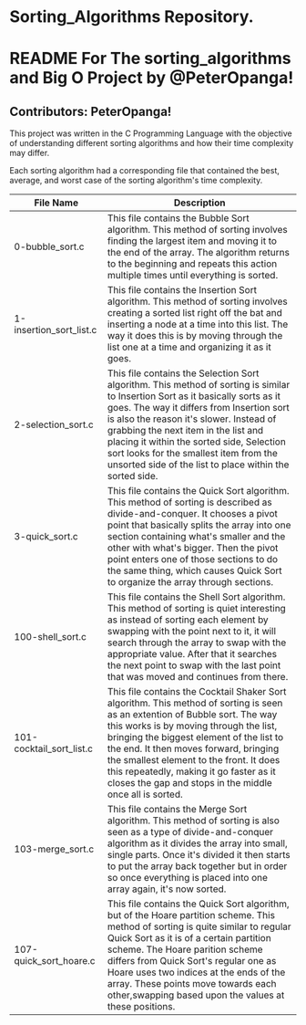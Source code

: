 # Sorting_Algorithms Repository.

# README For The sorting_algorithms and Big O Project by @PeterOpanga!

## Contributors: PeterOpanga!
This project was written in the C Programming Language with the objective of understanding different sorting algorithms and how their time complexity may differ.

Each sorting algorithm had a corresponding file that contained the best, average, and worst case of the sorting algorithm's time complexity.

|File Name|Description|
|---|---|
|0-bubble_sort.c|This file contains the Bubble Sort algorithm. This method of sorting involves finding the largest item and moving it to the end of the array. The algorithm returns to the beginning and repeats this action multiple times until everything is sorted.|
|1-insertion_sort_list.c|This file contains the Insertion Sort algorithm. This method of sorting involves creating a sorted list right off the bat and inserting a node at a time into this list. The way it does this is by moving through the list one at a time and organizing it as it goes.|
|2-selection_sort.c|This file contains the Selection Sort algorithm. This method of sorting is similar to Insertion Sort as it basically sorts as it goes. The way it differs from Insertion sort is also the reason it's slower. Instead of grabbing the next item in the list and placing it within the sorted side, Selection sort looks for the smallest item from the unsorted side of the list to place within the sorted side.|
|3-quick_sort.c|This file contains the Quick Sort algorithm. This method of sorting is described as divide-and-conquer. It chooses a pivot point that basically splits the array into one section containing what's smaller and the other with what's bigger. Then the pivot point enters one of those sections to do the same thing, which causes Quick Sort to organize the array through sections.|
|100-shell_sort.c|This file contains the Shell Sort algorithm. This method of sorting is quiet interesting as instead of sorting each element by swapping with the point next to it, it will search through the array to swap with the appropriate value. After that it searches the next point to swap with the last point that was moved and continues from there.|
|101-cocktail_sort_list.c|This file contains the Cocktail Shaker Sort algorithm. This method of sorting is seen as an extention of Bubble sort. The way this works is by moving through the list, bringing the biggest element of the list to the end. It then moves forward, bringing the smallest element to the front. It does this repeatedly, making it go faster as it closes the gap and stops in the middle once all is sorted.|
|103-merge_sort.c|This file contains the Merge Sort algorithm. This method of sorting is also seen as a type of divide-and-conquer algorithm as it divides the array into small, single parts. Once it's divided it then starts to put the array back together but in order so once everything is placed into one array again, it's now sorted.|
|107-quick_sort_hoare.c|This file contains the Quick Sort algorithm, but of the Hoare partition scheme. This method of sorting is quite similar to regular Quick Sort as it is of a certain partition scheme. The Hoare parition scheme differs from Quick Sort's regular one as Hoare uses two indices at the ends of the array. These points move towards each other,swapping based upon the values at these positions.|
